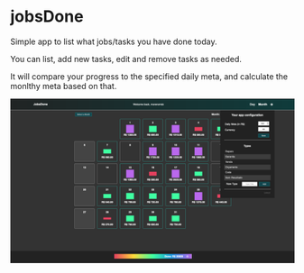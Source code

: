 # jobsDone

Simple app to list what jobs/tasks you have done today.

You can list, add new tasks, edit and remove tasks as needed.

It will compare your progress to the specified daily meta, and calculate the monlthy meta based on that.

![screenshot](jobsdone.png "Screnshot")
